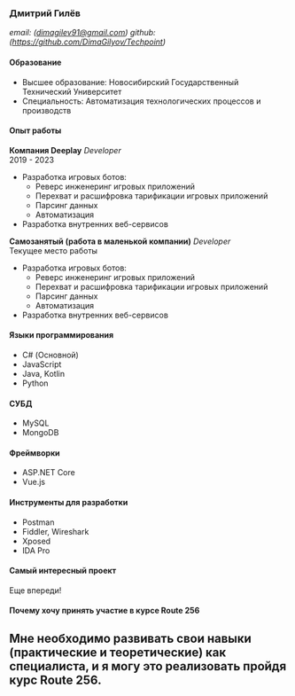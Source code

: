 ### Дмитрий Гилёв
*email: (dimagilev91@gmail.com)*
*github: (https://github.com/DimaGilyov/Techpoint)*

#### Образование
- Высшее образование: Новосибирский Государственный Технический Университет
- Специальность: Автоматизация технологических процессов и производств

#### Опыт работы

**Компания Deeplay**
*Developer*  
2019 - 2023  
- Разработка игровых ботов:
   - Реверс инженеринг игровых приложений
   - Перехват и расшифровка тарификации игровых приложений
   - Парсинг данных 
   - Автоматизация
- Разработка внутренних веб-сервисов

**Самозанятый (работа в маленькой компании)**
*Developer*  
Текущее место работы  
- Разработка игровых ботов:
   - Реверс инженеринг игровых приложений
   - Перехват и расшифровка тарификации игровых приложений
   - Парсинг данных 
   - Автоматизация
- Разработка внутренних веб-сервисов

#### Языки программирования
- C# (Основной)
- JavaScript
- Java, Kotlin 
- Python

#### СУБД
- MySQL
- MongoDB

#### Фреймворки
- ASP.NET Core
- Vue.js 

#### Инструменты для разработки
- Postman
- Fiddler, Wireshark
- Xposed 
- IDA Pro

#### Самый интересный проект
Еще впереди!

#### Почему хочу принять участие в курсе Route 256
Мне необходимо развивать свои навыки (практические и теоретические) как специалиста, и я могу это реализовать пройдя курс Route 256. 
---
